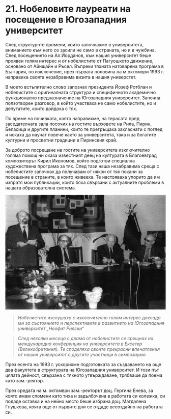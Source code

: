 # 21. Нобеловите лауреати на посещение в Югозападния университет

След структурнте промени, които започнахме в университета, вниманието към него
се засили не само в страната, но и в чужбина. След посещението на Ал.Йорданов,
към нашия университет беше проявен голям интерес и от нобелистите от Пагуошкото
движение, основано от Айнщайн и Ръсел. Въпреки тяхната натоварена програма в
България, по изключение, през първата половина на м.октомври 1993 г. направиха
своята незабравима визита в нашия универстет.

В моето встъпително слово запознах президента Йозеф Ротблан и нобелистите с
оригиналната структура и специфичното академично функционално предназначение на
Югозападния университет. Започна ползотворен разговор, в който участваха не само
нобелистите, но и депутатите, които дойдоха с тях.

По време на почивката, която направихме, на терасата пред заседателната зала
посочих на гостите върховете на Рила, Пирин, Беласица и другите планини, които
те прегръщаха захласнати с поглед и искаха да научат повече както за
университета, така и за богатите културни и просветни традиции в Пиринския край.

За доброто посрещане на гостите на университета изключително голяма помощ ни
оказа известният деец на културата в Благоевград композиторът Кирил Икономов,
който подготви специална художествена програма за тях. След тази наша
незабравима среща с нобелистите започнах да получавам от някои от тях покани за
посещение в страните, в които живееха. Те настояваха упорито да им изпратя мои
публикации, които бяха свързани с актуалните проблеми в нашата образователна
система.

![](media/4551cd37705e51cde4d81058100c7788.jpg)

>   *Нобелистите изслушаха с изключително голям интерес доклада ми за
>   състоянието и перспективите в развитието на Югозападния университет „Неофит
>   Рилски“*

>   *След няколко месеца с двама от нобелистите се срещнах на международна
>   конференция на университета в Ексетер (Великобритания). Те споделяха своите
>   прекрасни впечатления от нашия университет с другите участници в симпозиума*

През есента на 1993 г. ускорихме подготовката за създаването на още два
факултета в структурата на Югозападния университет. И този път цялата дейност,
свързана с тяхното утвърждаване, трябваше да поема като зам.-ректор.

През средата на м. октомври зам.-ректорът доц. Гергина Енева, за която имам
спомени като тиха и задълбочена в работата си колежка, си подаде оставка и на
нейно място беше избрана доц. Магдалена Глушкова, коята още от първите дни се
отдаде всеотдайно на работата си.

